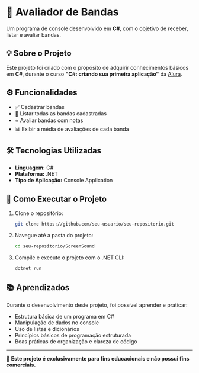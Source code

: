 # 🎵 Avaliador de Bandas

Um programa de console desenvolvido em **C#**, com o objetivo de receber, listar e avaliar bandas.

## 💡 Sobre o Projeto

Este projeto foi criado com o propósito de adquirir conhecimentos básicos em **C#**, durante o curso **"C#: criando sua primeira aplicação"** da [Alura](https://www.alura.com.br/).

## ⚙️ Funcionalidades

- ✅ Cadastrar bandas  
- 📄 Listar todas as bandas cadastradas  
- ⭐ Avaliar bandas com notas  
- 📊 Exibir a média de avaliações de cada banda  

## 🛠 Tecnologias Utilizadas

- **Linguagem:** C#  
- **Plataforma:** .NET  
- **Tipo de Aplicação:** Console Application  

## 🚀 Como Executar o Projeto

1. Clone o repositório:
   ```bash
   git clone https://github.com/seu-usuario/seu-repositorio.git
   ```

2. Navegue até a pasta do projeto:
   ```bash
   cd seu-repositorio/ScreenSound
   ```

3. Compile e execute o projeto com o .NET CLI:
   ```bash
   dotnet run
   ```

## 📚 Aprendizados

Durante o desenvolvimento deste projeto, foi possível aprender e praticar:

- Estrutura básica de um programa em C#  
- Manipulação de dados no console  
- Uso de listas e dicionários  
- Princípios básicos de programação estruturada  
- Boas práticas de organização e clareza de código  

---

📌 **Este projeto é exclusivamente para fins educacionais e não possui fins comerciais.**
